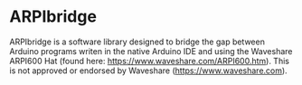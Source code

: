 # ARPIbridge
ARPIbridge is a software library designed to bridge the gap between Arduino programs writen in the native Arduino IDE and using the Waveshare ARPI600 Hat (found here:  https://www.waveshare.com/ARPI600.htm).  This is not approved or endorsed by Waveshare (https://www.waveshare.com).
